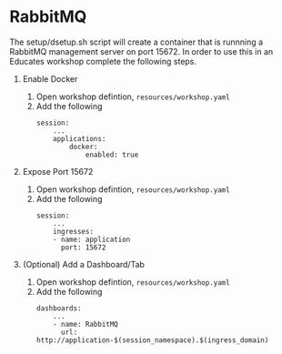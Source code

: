 # RabbitMQ

The setup/dsetup.sh script will create a container that is runnning a RabbitMQ management server on port 15672. In order to use this in an Educates workshop complete the following steps.

1. Enable Docker
    1. Open workshop defintion, `resources/workshop.yaml` 
    2. Add the following 
        ```
        session: 
            ...
            applications:
                docker:
                    enabled: true
        ```
2. Expose Port 15672
    1. Open workshop defintion, `resources/workshop.yaml` 
    2. Add the following 
        ```
        session: 
            ...
            ingresses:
            - name: application
              port: 15672
        ```

3. (Optional) Add a Dashboard/Tab
    1. Open workshop defintion, `resources/workshop.yaml` 
    2. Add the following 
        ```
        dashboards: 
            ...
            - name: RabbitMQ
              url: http://application-$(session_namespace).$(ingress_domain)
        ```
